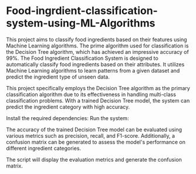 # Food-ingrdient-classification-system-using-ML-Algorithms


This project aims to classify food ingredients based on their features using Machine Learning algorithms. The prime algorithm used for classification is the Decision Tree algorithm, which has achieved an impressive accuracy of 99%.
The Food Ingredient Classification System is designed to automatically classify food ingredients based on their attributes. It utilizes Machine Learning algorithms to learn patterns from a given dataset and predict the ingredient type of unseen data.

This project specifically employs the Decision Tree algorithm as the primary classification algorithm due to its effectiveness in handling multi-class classification problems. With a trained Decision Tree model, the system can predict the ingredient category with high accuracy.

Install the required dependencies:
Run the system:

The accuracy of the trained Decision Tree model can be evaluated using various metrics such as precision, recall, and F1-score. Additionally, a confusion matrix can be generated to assess the model's performance on different ingredient categories.

The script will display the evaluation metrics and generate the confusion matrix.
